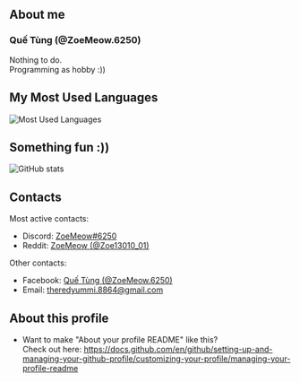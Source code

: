 ## About me
### Quế Tùng (@ZoeMeow.6250)
Nothing to do.<br>
Programming as hobby :))

## My Most Used Languages
![Most Used Languages](https://github-readme-stats.vercel.app/api/top-langs?layout=compact&username=zoemeow6250)

## Something fun :))
![GitHub stats](https://github-readme-stats.vercel.app/api?show_icons=true&theme=default&username=zoemeow6250)

## Contacts

Most active contacts:
- Discord: [ZoeMeow#6250][discord]
- Reddit: [ZoeMeow (@Zoe13010_01)][reddit]

Other contacts:
- Facebook: [Quế Tùng (@ZoeMeow.6250)][facebook]
- Email: [theredyummi.8864@gmail.com][email]

## About this profile

- Want to make "About your profile README" like this?<br>Check out here: https://docs.github.com/en/github/setting-up-and-managing-your-github-profile/customizing-your-profile/managing-your-profile-readme

[discord]: https://discordapp.com/users/465061557814951936
[reddit]: https://www.reddit.com/user/zoe13010_01
[facebook]: https://www.facebook.com/ZoeMeow.6250
[email]: mailto:theredyummi.8864@gmail.com
